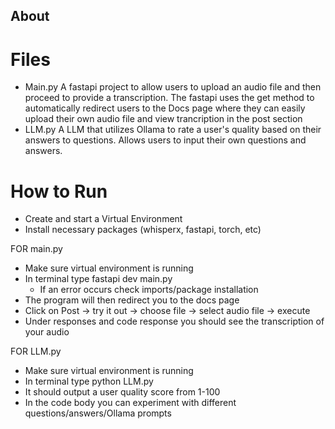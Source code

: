 ## About

# Files
- Main.py
  A fastapi project to allow users to upload an audio file and then proceed to provide a transcription. The fastapi uses the get method to automatically redirect users to the Docs page where
  they can easily upload their own audio file and view trancription in the post section
- LLM.py
  A LLM that utilizes Ollama to rate a user's quality based on their answers to questions. Allows users to input their own questions and answers. 

# How to Run
- Create and start a Virtual Environment
- Install necessary packages (whisperx, fastapi, torch, etc)

FOR main.py
- Make sure virtual environment is running
- In terminal type fastapi dev main.py
    -  If an error occurs check imports/package installation
- The program will then redirect you to the docs page
- Click on Post -> try it out -> choose file -> select audio file -> execute
- Under responses and code response you should see the transcription of your audio

FOR LLM.py
- Make sure virtual environment is running
- In terminal type python LLM.py
- It should output a user quality score from 1-100
- In the code body you can experiment with different questions/answers/Ollama prompts
  

